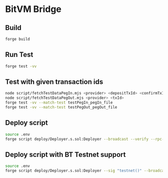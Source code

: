 # BitVM Bridge

## Build
```bash
forge build
```

## Run Test
```bash
forge test -vv
```

## Test with given transaction ids
```bash
node script/fetchTestDataPegIn.mjs <provider> <depositTxId> <confirmTxId>
node script/fetchTestDataPegOut.mjs <provider> <txId>
forge test -vv --match-test testPegIn_pegIn_file
forge test -vv --match-test testPegOut_pegOut_file
```

## Deploy script
```bash
source .env
forge script deploy/Deployer.s.sol:Deployer --broadcast --verify --rpc-url <${RPC_URL_SEPOLIA} | ${RPC_URL_MAINNET}>
```

## Deploy script with BT Testnet support
```bash
source .env
forge script deploy/Deployer.s.sol:Deployer --sig "testnet()" --broadcast --verify --rpc-url <${RPC_URL_SEPOLIA} | ${RPC_URL_MAINNET}>
```
